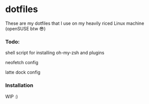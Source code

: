 # dotfiles
These are my dotfiles that I use on my heavily riced Linux machine (openSUSE btw 😎)
### Todo:
shell script for installing oh-my-zsh and plugins

neofetch config

latte dock config


### Installation
WIP :)
